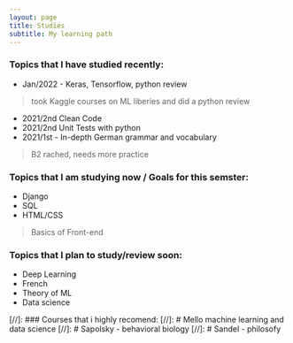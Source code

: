 ```yaml
---
layout: page
title: Studies
subtitle: My learning path 
---
```


### Topics that I have studied recently:

- Jan/2022 - Keras, Tensorflow, python review
> took Kaggle courses on ML liberies and did a python review
- 2021/2nd Clean Code
- 2021/2nd Unit Tests with python
- 2021/1st - In-depth German grammar and vocabulary
>  B2 rached, needs more practice

### Topics that I am studying now / Goals for this semster:

- Django
- SQL 
- HTML/CSS
> Basics of Front-end

### Topics that I plan to study/review soon:

- Deep Learning
- French
- Theory of ML
- Data science

[//]: ### Courses that i highly recomend:
[//]: #  Mello machine learning and data science
[//]: #  Sapolsky - behavioral biology
[//]: #  Sandel - philosofy